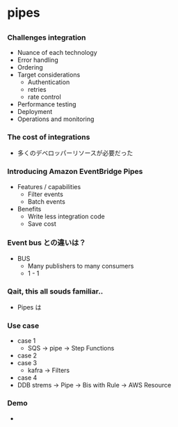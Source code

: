 # pipes

## 

### Challenges integration

- Nuance of each technology
- Error handling
- Ordering
- Target considerations
  - Authentication
  - retries
  - rate control
- Performance testing
- Deployment
- Operations and monitoring

### The cost of integrations

- 多くのデベロッパーリソースが必要だった

### Introducing Amazon EventBridge Pipes

- Features / capabilities
  - Filter events
  - Batch events
- Benefits
  - Write less integration code
  - Save cost

### Event bus との違いは？

- BUS
  - Many publishers to many consumers
  - 1 - 1

### Qait, this all souds familiar..

- Pipes は　

### Use case

- case 1
  - SQS -> pipe -> Step Functions
- case 2
- case 3
  - kafra -> Filters
- case 4
- DDB strems -> Pipe -> Bis with Rule -> AWS Resource

### Demo

- 